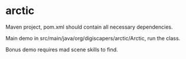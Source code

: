 # arctic

Maven project, pom.xml should contain all necessary dependencies.

Main demo in src/main/java/org/digiscapers/arctic/Arctic, run the class.

Bonus demo requires mad scene skills to find.
